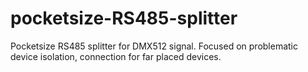# pocketsize-RS485-splitter
Pocketsize RS485 splitter for DMX512 signal. Focused on problematic device isolation, connection for far placed devices.
